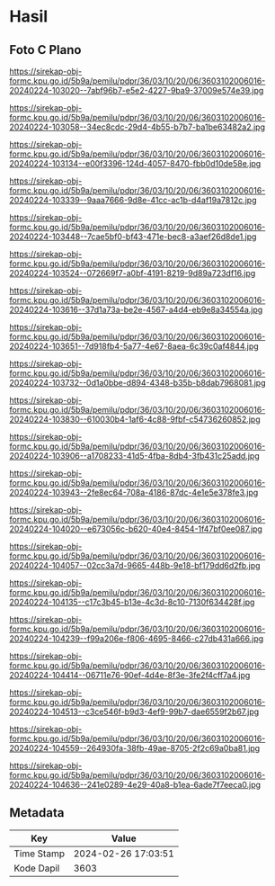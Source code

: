 # Hasil

## Foto C Plano

https://sirekap-obj-formc.kpu.go.id/5b9a/pemilu/pdpr/36/03/10/20/06/3603102006016-20240224-103020--7abf96b7-e5e2-4227-9ba9-37009e574e39.jpg

https://sirekap-obj-formc.kpu.go.id/5b9a/pemilu/pdpr/36/03/10/20/06/3603102006016-20240224-103058--34ec8cdc-29d4-4b55-b7b7-ba1be63482a2.jpg

https://sirekap-obj-formc.kpu.go.id/5b9a/pemilu/pdpr/36/03/10/20/06/3603102006016-20240224-103134--e00f3396-124d-4057-8470-fbb0d10de58e.jpg

https://sirekap-obj-formc.kpu.go.id/5b9a/pemilu/pdpr/36/03/10/20/06/3603102006016-20240224-103339--9aaa7666-9d8e-41cc-ac1b-d4af19a7812c.jpg

https://sirekap-obj-formc.kpu.go.id/5b9a/pemilu/pdpr/36/03/10/20/06/3603102006016-20240224-103448--7cae5bf0-bf43-471e-bec8-a3aef26d8de1.jpg

https://sirekap-obj-formc.kpu.go.id/5b9a/pemilu/pdpr/36/03/10/20/06/3603102006016-20240224-103524--072669f7-a0bf-4191-8219-9d89a723df16.jpg

https://sirekap-obj-formc.kpu.go.id/5b9a/pemilu/pdpr/36/03/10/20/06/3603102006016-20240224-103616--37d1a73a-be2e-4567-a4d4-eb9e8a34554a.jpg

https://sirekap-obj-formc.kpu.go.id/5b9a/pemilu/pdpr/36/03/10/20/06/3603102006016-20240224-103651--7d918fb4-5a77-4e67-8aea-6c39c0af4844.jpg

https://sirekap-obj-formc.kpu.go.id/5b9a/pemilu/pdpr/36/03/10/20/06/3603102006016-20240224-103732--0d1a0bbe-d894-4348-b35b-b8dab7968081.jpg

https://sirekap-obj-formc.kpu.go.id/5b9a/pemilu/pdpr/36/03/10/20/06/3603102006016-20240224-103830--610030b4-1af6-4c88-9fbf-c54736260852.jpg

https://sirekap-obj-formc.kpu.go.id/5b9a/pemilu/pdpr/36/03/10/20/06/3603102006016-20240224-103906--a1708233-41d5-4fba-8db4-3fb431c25add.jpg

https://sirekap-obj-formc.kpu.go.id/5b9a/pemilu/pdpr/36/03/10/20/06/3603102006016-20240224-103943--2fe8ec64-708a-4186-87dc-4e1e5e378fe3.jpg

https://sirekap-obj-formc.kpu.go.id/5b9a/pemilu/pdpr/36/03/10/20/06/3603102006016-20240224-104020--e673056c-b620-40e4-8454-1f47bf0ee087.jpg

https://sirekap-obj-formc.kpu.go.id/5b9a/pemilu/pdpr/36/03/10/20/06/3603102006016-20240224-104057--02cc3a7d-9665-448b-9e18-bf179dd6d2fb.jpg

https://sirekap-obj-formc.kpu.go.id/5b9a/pemilu/pdpr/36/03/10/20/06/3603102006016-20240224-104135--c17c3b45-b13e-4c3d-8c10-7130f634428f.jpg

https://sirekap-obj-formc.kpu.go.id/5b9a/pemilu/pdpr/36/03/10/20/06/3603102006016-20240224-104239--f99a206e-f806-4695-8466-c27db431a666.jpg

https://sirekap-obj-formc.kpu.go.id/5b9a/pemilu/pdpr/36/03/10/20/06/3603102006016-20240224-104414--06711e76-90ef-4d4e-8f3e-3fe2f4cff7a4.jpg

https://sirekap-obj-formc.kpu.go.id/5b9a/pemilu/pdpr/36/03/10/20/06/3603102006016-20240224-104513--c3ce546f-b9d3-4ef9-99b7-dae6559f2b67.jpg

https://sirekap-obj-formc.kpu.go.id/5b9a/pemilu/pdpr/36/03/10/20/06/3603102006016-20240224-104559--264930fa-38fb-49ae-8705-2f2c69a0ba81.jpg

https://sirekap-obj-formc.kpu.go.id/5b9a/pemilu/pdpr/36/03/10/20/06/3603102006016-20240224-104636--241e0289-4e29-40a8-b1ea-6ade7f7eeca0.jpg


## Metadata

| Key        | Value               |
| ---------- | ------------------- |
| Time Stamp | 2024-02-26 17:03:51 |
| Kode Dapil | 3603                |



